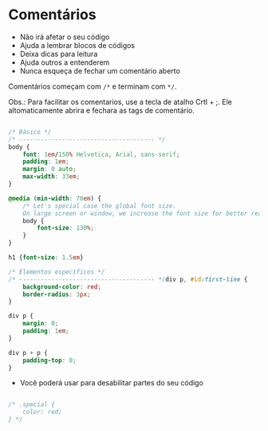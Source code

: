 # Comentários

* Não irá afetar o seu código
* Ajuda a lembrar blocos de códigos
* Deixa dicas para leitura
* Ajuda outros a entenderem
* Nunca esqueça de fechar um comentário aberto

Comentários começam com `/*` e terminam com `*/`.

Obs.: Para facilitar os comentarios, use a tecla de atalho Crtl + ;. Ele altomaticamente abrira e fechara as tags de comentário.

```css

/* Básico */
/* -------------------------------------- */
body {
    font: 1em/150% Helvetica, Arial, sans-serif;
    padding: 1em;
    margin: 0 auto;
    max-width: 33em;
}

@media (min-width: 70em) {
    /* Let's special case the global font size. 
    On large screen or window, we increase the font size for better readability */
    body {
        font-size: 130%;
    }
}

h1 {font-size: 1.5em}

/* Elementos específicos */
/* -------------------------------------- */div p, #id:first-line {
    background-color: red;
    border-radius: 3px;
}

div p {
    margin: 0;
    padding: 1em;
}

div p + p {
    padding-top: 0;
}
```

* Você poderá usar para desabilitar partes do seu código

```css

/* .special {
    color: red;
} */

```